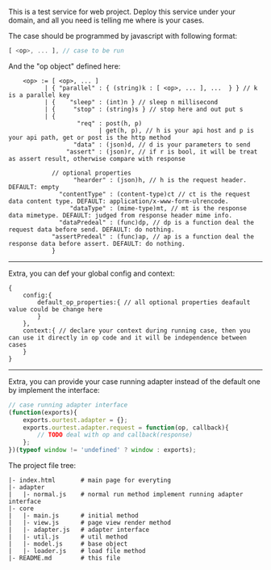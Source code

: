 This is a test service for web project.
Deploy this service under your domain, and all you need is telling me where is your cases.

The case should be programmed by javascript with following format:
```javascript
[ <op>, ... ], // case to be run
```

And the "op object" defined here:
```
    <op> := [ <op>, ... ]
          | { "parallel" : { (string)k : [ <op>, ... ], ...  } } // k is a parallel key
          | {    "sleep" : (int)n } // sleep n millisecond
          | {     "stop" : (string)s } // stop here and out put s
          | {
                   "req" : post(h, p)
                         | get(h, p), // h is your api host and p is your api path, get or post is the http method
                  "data" : (json)d, // d is your parameters to send
                "assert" : (json)r, // if r is bool, it will be treat as assert result, otherwise compare with response

            // optional properties
                  "hearder" : (json)h, // h is the request header. DEFAULT: empty
              "contentType" : (content-type)ct // ct is the request data content type. DEFAULT: application/x-www-form-ulrencode.
                 "dataType" : (mime-type)mt, // mt is the response data mimetype. DEFAULT: judged from response header mime info.
              "dataPredeal" : (func)dp, // dp is a function deal the request data before send. DEFAULT: do nothing.
            "assertPredeal" : (func)ap, // ap is a function deal the response data before assert. DEFAULT: do nothing.
            }
```

--------

Extra, you can def your global config and context:
```javasript
{
    config:{
        default_op_properties:{ // all optional properties deafault value could be change here
        }
    },
    context:{ // declare your context during running case, then you can use it directly in op code and it will be independence between cases
    }
}
```

--------

Extra, you can provide your case running adapter instead of the default one by implement the interface:
```javascript
// case running adapter interface
(function(exports){
    exports.ourtest.adapter = {};
    exports.ourtest.adapter.request = function(op, callback){
        // TODO deal with op and callback(response)
    };
})(typeof window != 'undefined' ? window : exports);
```

The project file tree:
```
|- index.html       # main page for everyting
|- adapter
|   |- normal.js    # normal run method implement running adapter interface
|- core
|   |- main.js      # initial method
|   |- view.js      # page view render method
|   |- adapter.js   # adapter interface
|   |- util.js      # util method
|   |- model.js     # base object
|   |- loader.js    # load file method
|- README.md        # this file
```

